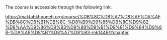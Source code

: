 The course is accessible through the following link:  

https://maktabkhooneh.org/course/%DB%8C%D8%A7%D8%AF%DA%AF%DB%8C%D8%B1%DB%8C-%D8%B9%D9%85%DB%8C%D9%82-%D8%AA%D9%86%D8%B3%D9%88%D8%B1%D9%81%D9%84%D9%88-%DA%A9%D8%B1%D8%A7%D8%B3-mk1446/#chapter
